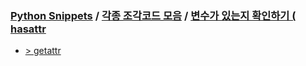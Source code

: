 ### [Python Snippets](../../README.md) / [각종 조각코드 모음](../README.md) / [변수가 있는지 확인하기 ( hasattr ](README.md)
- [>  getattr ](%20getattr%20/README.md)